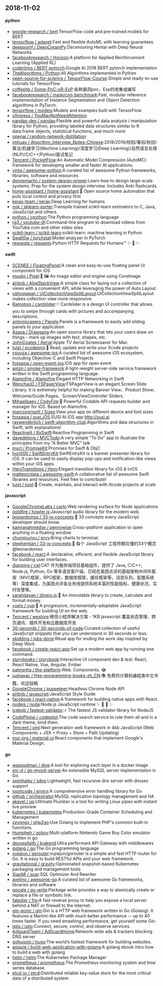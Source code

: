 ## 2018-11-02

#### python
* [google-research / bert](https://github.com/google-research/bert):TensorFlow code and pre-trained models for BERT
* [tensorflow / adanet](https://github.com/tensorflow/adanet):Fast and flexible AutoML with learning guarantees.
* [deeppomf / DeepCreamPy](https://github.com/deeppomf/DeepCreamPy):Decensoring Hentai with Deep Neural Networks
* [facebookresearch / Horizon](https://github.com/facebookresearch/Horizon):A platform for Applied Reinforcement Learning (Applied RL)
* [codertimo / BERT-pytorch](https://github.com/codertimo/BERT-pytorch):Google AI 2018 BERT pytorch implementation
* [TheAlgorithms / Python](https://github.com/TheAlgorithms/Python):All Algorithms implemented in Python
* [open-source-for-science / TensorFlow-Course](https://github.com/open-source-for-science/TensorFlow-Course):Simple and ready-to-use tutorials for TensorFlow
* [coffeehb / Some-PoC-oR-ExP](https://github.com/coffeehb/Some-PoC-oR-ExP):各种漏洞poc、Exp的收集或编写
* [facebookresearch / maskrcnn-benchmark](https://github.com/facebookresearch/maskrcnn-benchmark):Fast, modular reference implementation of Instance Segmentation and Object Detection algorithms in PyTorch.
* [tensorflow / models](https://github.com/tensorflow/models):Models and examples built with TensorFlow
* [ofirpress / YouMayNotNeedAttention](https://github.com/ofirpress/YouMayNotNeedAttention):
* [pandas-dev / pandas](https://github.com/pandas-dev/pandas):Flexible and powerful data analysis / manipulation library for Python, providing labeled data structures similar to R data.frame objects, statistical functions, and much more
* [openai / random-network-distillation](https://github.com/openai/random-network-distillation):
* [imhuay / Algorithm_Interview_Notes-Chinese](https://github.com/imhuay/Algorithm_Interview_Notes-Chinese):2018/2019/校招/春招/秋招/算法/机器学习(Machine Learning)/深度学习(Deep Learning)/自然语言处理(NLP)/C/C++/Python/面试笔记
* [Tencent / PocketFlow](https://github.com/Tencent/PocketFlow):An Automatic Model Compression (AutoMC) framework for developing smaller and faster AI applications.
* [vinta / awesome-python](https://github.com/vinta/awesome-python):A curated list of awesome Python frameworks, libraries, software and resources
* [donnemartin / system-design-primer](https://github.com/donnemartin/system-design-primer):Learn how to design large-scale systems. Prep for the system design interview. Includes Anki flashcards.
* [home-assistant / home-assistant](https://github.com/home-assistant/home-assistant):🏡
Open source home automation that puts local control and privacy first
* [keras-team / keras](https://github.com/keras-team/keras):Deep Learning for humans
* [nok / sklearn-porter](https://github.com/nok/sklearn-porter):Transpile trained scikit-learn estimators to C, Java, JavaScript and others.
* [python / cpython](https://github.com/python/cpython):The Python programming language
* [rg3 / youtube-dl](https://github.com/rg3/youtube-dl):Command-line program to download videos from YouTube.com and other video sites
* [scikit-learn / scikit-learn](https://github.com/scikit-learn/scikit-learn):scikit-learn: machine learning in Python
* [Swall0w / torchstat](https://github.com/Swall0w/torchstat):Model analyzer in PyTorch
* [requests / requests](https://github.com/requests/requests):Python HTTP Requests for Humans™
✨
🍰
✨

#### swift
* [SCENEE / FloatingPanel](https://github.com/SCENEE/FloatingPanel):A clean and easy-to-use floating panel UI component for iOS
* [muukii / Pixel](https://github.com/muukii/Pixel):🎨
🖼
An image editor and engine using CoreImage
* [airbnb / AloeStackView](https://github.com/airbnb/AloeStackView):A simple class for laying out a collection of views with a convenient API, while leveraging the power of Auto Layout.
* [yahoojapan / UICollectionViewSplitLayout](https://github.com/yahoojapan/UICollectionViewSplitLayout):UICollectionViewSplitLayout makes collection view more responsive.
* [Ramotion / cardslider](https://github.com/Ramotion/cardslider):🃏
Cardslider is a design UI controller that allows you to swipe through cards with pictures and accompanying descriptions.
* [antoniocasero / Panels](https://github.com/antoniocasero/Panels):Panels is a framework to easily add sliding panels to your application
* [Asana / Drawsana](https://github.com/Asana/Drawsana):An open source library that lets your users draw on things - mark up images with text, shapes, etc.
* [JohnCoates / Aerial](https://github.com/JohnCoates/Aerial):Apple TV Aerial Screensaver for Mac
* [tuist / xcodeproj](https://github.com/tuist/xcodeproj):📝
Read, update and write your Xcode projects
* [vsouza / awesome-ios](https://github.com/vsouza/awesome-ios):A curated list of awesome iOS ecosystem, including Objective-C and Swift Projects
* [fossasia / open-event-ios](https://github.com/fossasia/open-event-ios):iOS app for open event
* [amzn / smoke-framework](https://github.com/amzn/smoke-framework):A light-weight server-side service framework written in the Swift programming language.
* [Alamofire / Alamofire](https://github.com/Alamofire/Alamofire):Elegant HTTP Networking in Swift
* [WenchaoD / FSPagerView](https://github.com/WenchaoD/FSPagerView):FSPagerView is an elegant Screen Slide Library. It is extremely helpful for making Banner View、Product Show、Welcome/Guide Pages、Screen/ViewController Sliders.
* [MihaelIsaev / CodyFire](https://github.com/MihaelIsaev/CodyFire):🌸
Powerful Codable API requests builder and manager for iOS. Based on Alamofire.
* [marcosgriselli / Sizes](https://github.com/marcosgriselli/Sizes):View your app on different device and font sizes
* [fossasia / susi_iOS](https://github.com/fossasia/susi_iOS):SUSI AI iOS app http://susi.ai
* [raywenderlich / swift-algorithm-club](https://github.com/raywenderlich/swift-algorithm-club):Algorithms and data structures in Swift, with explanations!
* [ReactiveX / RxSwift](https://github.com/ReactiveX/RxSwift):Reactive Programming in Swift
* [davedelong / MVCTodo](https://github.com/davedelong/MVCTodo):A very simple "To Do" app to illustrate the principles from my "A Better MVC" talk
* [mxcl / PromiseKit](https://github.com/mxcl/PromiseKit):Promises for Swift & ObjC
* [huri000 / SwiftEntryKit](https://github.com/huri000/SwiftEntryKit):SwiftEntryKit is a banner presenter library for iOS. It can be used to easily display pop-ups and notification-like views within your iOS apps.
* [HeroTransitions / Hero](https://github.com/HeroTransitions/Hero):Elegant transition library for iOS & tvOS
* [matteocrippa / awesome-swift](https://github.com/matteocrippa/awesome-swift):A collaborative list of awesome Swift libraries and resources. Feel free to contribute!
* [tuist / tuist](https://github.com/tuist/tuist):🚀
Create, maintain, and interact with Xcode projects at scale

#### javascript
* [GoogleChromeLabs / carlo](https://github.com/GoogleChromeLabs/carlo):Web rendering surface for Node applications
* [goldfire / howler.js](https://github.com/goldfire/howler.js):Javascript audio library for the modern web.
* [leonardomso / 33-js-concepts](https://github.com/leonardomso/33-js-concepts):📜
33 concepts every JavaScript developer should know.
* [kamranahmedse / pennywise](https://github.com/kamranahmedse/pennywise):Cross-platform application to open anything in a floating window
* [chunqiuyiyu / ervy](https://github.com/chunqiuyiyu/ervy):Bring charts to terminal.
* [stephentian / 33-js-concepts](https://github.com/stephentian/33-js-concepts):📜
每个 JavaScript 工程师都应懂的33个概念 @leonardomso
* [facebook / react](https://github.com/facebook/react):A declarative, efficient, and flexible JavaScript library for building user interfaces.
* [dianping / cat](https://github.com/dianping/cat):CAT 作为服务端项目基础组件，提供了 Java, C/C++, Node.js, Python, Go 等多语言客户端，已经在美团点评的基础架构中间件框架（MVC框架，RPC框架，数据库框架，缓存框架等，消息队列，配置系统等）深度集成，为美团点评各业务线提供系统丰富的性能指标、健康状况、实时告警等。
* [sarahdayan / dinero.js](https://github.com/sarahdayan/dinero.js):💸
An immutable library to create, calculate and format money.
* [vuejs / vue](https://github.com/vuejs/vue):🖖
A progressive, incrementally-adoptable JavaScript framework for building UI on the web.
* [Tencent / westore](https://github.com/Tencent/westore):微信小程序解决方案 - 1KB javascript 覆盖状态管理、跨页通讯、插件开发和云数据库开发
* [30-seconds / 30-seconds-of-code](https://github.com/30-seconds/30-seconds-of-code):Curated collection of useful JavaScript snippets that you can understand in 30 seconds or less.
* [skidding / jobs-done](https://github.com/skidding/jobs-done):Ritual app for ending the work day inspired by Deep Work
* [facebook / create-react-app](https://github.com/facebook/create-react-app):Set up a modern web app by running one command.
* [storybooks / storybook](https://github.com/storybooks/storybook):Interactive UI component dev & test: React, React Native, Vue, Angular, Ember
* [palmerhq / the-platform](https://github.com/palmerhq/the-platform):Web. Components.
😂
* [justjavac / free-programming-books-zh_CN](https://github.com/justjavac/free-programming-books-zh_CN):📚
免费的计算机编程类中文书籍，欢迎投稿
* [GoogleChrome / puppeteer](https://github.com/GoogleChrome/puppeteer):Headless Chrome Node API
* [airbnb / javascript](https://github.com/airbnb/javascript):JavaScript Style Guide
* [facebook / react-native](https://github.com/facebook/react-native):A framework for building native apps with React.
* [nodejs / node](https://github.com/nodejs/node):Node.js JavaScript runtime
✨
🐢
🚀
✨
* [icebob / fastest-validator](https://github.com/icebob/fastest-validator):⚡️
The fastest JS validator library for NodeJS
* [CodePilotai / codepilot](https://github.com/CodePilotai/codepilot):The code search service to rule them all and in a dark theme, bind them.
* [Tencent / omi](https://github.com/Tencent/omi):Next generation web framework in 4kb JavaScript (Web Components + JSX + Proxy + Store + Path Updating)
* [mui-org / material-ui](https://github.com/mui-org/material-ui):React components that implement Google's Material Design.

#### go
* [wagoodman / dive](https://github.com/wagoodman/dive):A tool for exploring each layer in a docker image
* [src-d / go-mysql-server](https://github.com/src-d/go-mysql-server):An extensible MySQL server implementation in Go.
* [semihalev / sdns](https://github.com/semihalev/sdns):Lightweight, fast recursive dns server with dnssec support
* [joomcode / errorx](https://github.com/joomcode/errorx):A comprehensive error handling library for Go
* [github / orchestrator](https://github.com/github/orchestrator):MySQL replication topology management and HA
* [akavel / up](https://github.com/akavel/up):Ultimate Plumber is a tool for writing Linux pipes with instant live preview
* [kubernetes / kubernetes](https://github.com/kubernetes/kubernetes):Production-Grade Container Scheduling and Management
* [syyongx / php2go](https://github.com/syyongx/php2go):Use Golang to implement PHP's common built-in functions.
* [Humpheh / goboy](https://github.com/Humpheh/goboy):Multi-platform Nintendo Game Boy Color emulator written in go
* [devopsfaith / krakend](https://github.com/devopsfaith/krakend):Ultra performant API Gateway with middlewares
* [golang / go](https://github.com/golang/go):The Go programming language
* [xujiajun / gorouter](https://github.com/xujiajun/gorouter):xujiajun/gorouter is a simple and fast HTTP router for Go. It is easy to build RESTful APIs and your web framework.
* [gravitational / gravity](https://github.com/gravitational/gravity):Opinionated snapshot-based Kubernetes packaging and management tools.
* [XiaoMi / soar](https://github.com/XiaoMi/soar):SQL Optimizer And Rewriter
* [avelino / awesome-go](https://github.com/avelino/awesome-go):A curated list of awesome Go frameworks, libraries and software
* [google / go-write](https://github.com/google/go-write):Package write provides a way to atomically create or replace a file or symbolic link.
* [fatedier / frp](https://github.com/fatedier/frp):A fast reverse proxy to help you expose a local server behind a NAT or firewall to the internet.
* [gin-gonic / gin](https://github.com/gin-gonic/gin):Gin is a HTTP web framework written in Go (Golang). It features a Martini-like API with much better performance -- up to 40 times faster. If you need smashing performance, get yourself some Gin.
* [istio / istio](https://github.com/istio/istio):Connect, secure, control, and observe services.
* [AdguardTeam / AdGuardHome](https://github.com/AdguardTeam/AdGuardHome):Network-wide ads & trackers blocking DNS server
* [gohugoio / hugo](https://github.com/gohugoio/hugo):The world’s fastest framework for building websites.
* [astaxie / build-web-application-with-golang](https://github.com/astaxie/build-web-application-with-golang):A golang ebook intro how to build a web with golang
* [helm / helm](https://github.com/helm/helm):The Kubernetes Package Manager
* [prometheus / prometheus](https://github.com/prometheus/prometheus):The Prometheus monitoring system and time series database.
* [etcd-io / etcd](https://github.com/etcd-io/etcd):Distributed reliable key-value store for the most critical data of a distributed system
